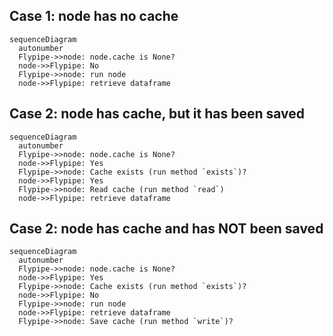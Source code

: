 ## Case 1: node has no cache

``` mermaid
sequenceDiagram
  autonumber
  Flypipe->>node: node.cache is None?
  node->>Flypipe: No
  Flypipe->>node: run node
  node->>Flypipe: retrieve dataframe 
```

## Case 2: node has cache, but it has been saved

``` mermaid
sequenceDiagram
  autonumber
  Flypipe->>node: node.cache is None?
  node->>Flypipe: Yes
  Flypipe->>node: Cache exists (run method `exists`)?
  node->>Flypipe: Yes
  Flypipe->>node: Read cache (run method `read`)
  node->>Flypipe: retrieve dataframe 
```


## Case 2: node has cache and has NOT been saved
``` mermaid
sequenceDiagram
  autonumber
  Flypipe->>node: node.cache is None?
  node->>Flypipe: Yes
  Flypipe->>node: Cache exists (run method `exists`)?
  node->>Flypipe: No
  Flypipe->>node: run node
  node->>Flypipe: retrieve dataframe
  Flypipe->>node: Save cache (run method `write`)?
  
```